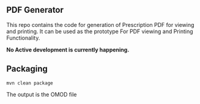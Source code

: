 ## PDF Generator

This repo contains the code for generation of Prescription PDF for viewing and printing. It can be used as the prototype For PDF viewing and Printing Functionality.

**No Active development is currently happening.**
## Packaging
```mvn clean package```

The output is the OMOD file

